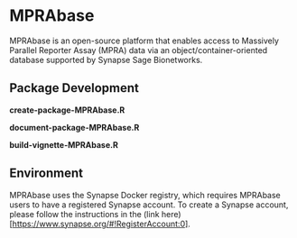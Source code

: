 # MPRAbase

MPRAbase is an open-source platform that enables access to Massively Parallel Reporter Assay (MPRA) data via an object/container-oriented database supported by Synapse Sage Bionetworks.

## Package Development

**create-package-MPRAbase.R**

**document-package-MPRAbase.R**

**build-vignette-MPRAbase.R**

## Environment

MPRAbase uses the Synapse Docker registry, which requires MPRAbase users to have a registered Synapse account. To create a Synapse account, please follow the instructions in the (link here)[https://www.synapse.org/#!RegisterAccount:0].